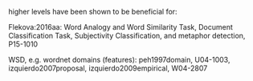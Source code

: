 

higher levels have been shown to be beneficial for:

Flekova:2016aa: Word Analogy and Word Similarity Task, Document Classification Task, Subjectivity Classification, and metaphor detection, P15-1010

WSD, e.g. wordnet domains (features): peh1997domain, U04-1003, izquierdo2007proposal, izquierdo2009empirical, W04-2807
